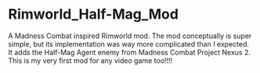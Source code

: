 # Rimworld_Half-Mag_Mod
A Madness Combat inspired Rimworld mod. The mod conceptually is super simple, but its implementation was way more complicated than I expected. It adds the Half-Mag Agent enemy from Madness Combat Project Nexus 2. This is my very first mod for any video game too!!!!
